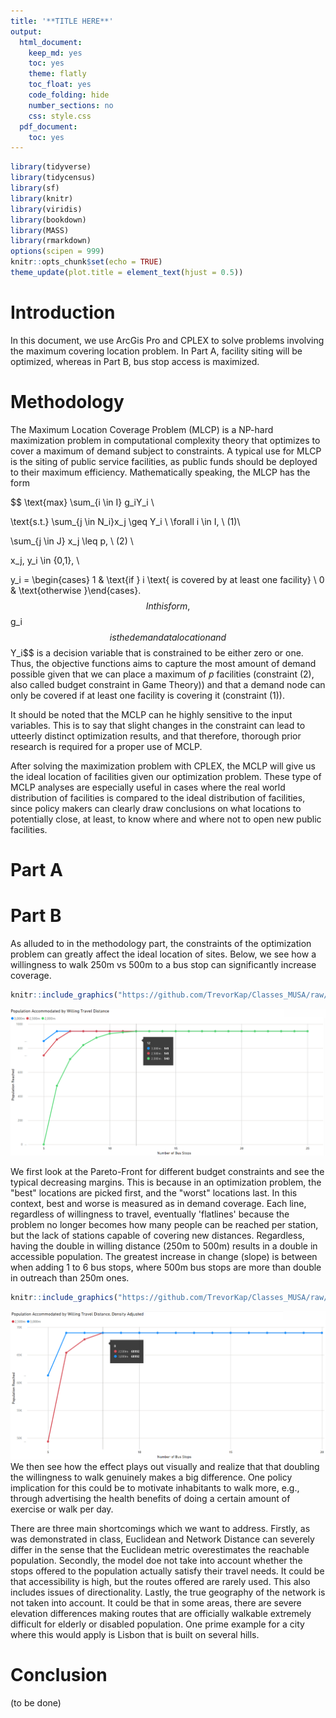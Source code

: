 ```yaml
---
title: '**TITLE HERE**'
output:
  html_document:
    keep_md: yes
    toc: yes
    theme: flatly
    toc_float: yes
    code_folding: hide
    number_sections: no
    css: style.css
  pdf_document:
    toc: yes
---
```



```r
library(tidyverse)
library(tidycensus)
library(sf)
library(knitr)
library(viridis)
library(bookdown)
library(MASS)
library(rmarkdown)
options(scipen = 999)
knitr::opts_chunk$set(echo = TRUE)
theme_update(plot.title = element_text(hjust = 0.5))
```


# Introduction
In this document, we use ArcGis Pro and CPLEX to solve problems involving the maximum covering location problem. In Part A, facility siting will be optimized, whereas in Part B, bus stop access is maximized.

# Methodology
The Maximum Location Coverage Problem (MLCP) is a NP-hard maximization problem in computational complexity theory that optimizes to cover a maximum of demand subject to constraints. A typical use for MLCP is the siting of public service facilities, as public funds should be deployed to their maximum efficiency. Mathematically speaking, the MLCP has the form

$$
\text{max} \sum_{i \in I} g_iY_i \\


\text{s.t.} \sum_{j \in N_i}x_j \geq Y_i \ \forall i \in I, \ (1)\\

\sum_{j \in J} x_j \leq p, \ (2) \\

x_j, y_i \in \{0,1\}, \\

y_i = \begin{cases} 1 & \text{if } i \text{ is covered by at least one facility} \\
                    0 & \text{otherwise }\end{cases}.
$$
In this form, $$g_i$$ is the demand at a location and $$Y_i$$ is a decision variable that is constrained to be either zero or one. Thus, the objective functions aims to capture the most amount of demand possible given that we can place a maximum of $p$ facilities (constraint (2), also called budget constraint in Game Theory)) and that a demand node can only be covered if at least one facility is covering it (constraint (1)).

It should be noted that the MCLP can he highly sensitive to the input variables. This is to say that slight changes in the constraint can lead to utteerly distinct optimization results, and that therefore, thorough prior research is required for a proper use of MCLP.

After solving the maximization problem with CPLEX, the MCLP will give us the ideal location of facilities given our optimization problem. These type of MCLP analyses are especially useful in cases where the real world distribution of facilities is compared to the ideal distribution of facilities, since policy makers can clearly draw conclusions on what locations to potentially close, at least, to know where and where not to open new public facilities.
# Part A

# Part B

As alluded to in the methodology part, the constraints of the optimization problem can greatly affect the ideal location of sites. Below, we see how a willingness to walk 250m vs 500m to a bus stop can significantly increase coverage. 


```r
knitr::include_graphics("https://github.com/TrevorKap/Classes_MUSA/raw/05b7b66704f558545d1ff08120390534993bf755/SpatialOptimization/SpatialOptHW2chart1.png")
```

![](https://github.com/TrevorKap/Classes_MUSA/raw/05b7b66704f558545d1ff08120390534993bf755/SpatialOptimization/SpatialOptHW2chart1.png)<!-- -->

We first look at the Pareto-Front for different budget constraints and see the typical decreasing margins. This is because in an optimization problem, the "best" locations are picked first, and the "worst" locations last. In this context, best and worse is measured as in demand coverage. Each line, regardless of willingness to travel, eventually 'flatlines' because the problem no longer becomes how many people can be reached per station, but the lack of stations capable of covering new distances. Regardless, having the double in willing distance (250m to 500m) results in a double in accessible population. The greatest increase in change (slope) is between when adding 1 to 6 bus stops, where 500m bus stops are more than double in outreach than 250m ones. 




```r
knitr::include_graphics("https://github.com/TrevorKap/Classes_MUSA/raw/05b7b66704f558545d1ff08120390534993bf755/SpatialOptimization/SpatialOptHW2chart2.png")
```

![](https://github.com/TrevorKap/Classes_MUSA/raw/05b7b66704f558545d1ff08120390534993bf755/SpatialOptimization/SpatialOptHW2chart2.png)<!-- -->
We then see how the effect plays out visually and realize that that doubling the willingness to walk genuinely makes a big difference. One policy implication for this could be to motivate inhabitants to walk more, e.g., through advertising the health benefits of doing a certain amount of exercise or walk per day.

There are three main shortcomings which we want to address. Firstly, as was demonstrated in class, Euclidean and Network Distance can severely differ in the sense that the Euclidean metric overestimates the reachable population. Secondly, the model doe not take into account whether the stops offered to the population actually satisfy their travel needs. It could be that accessibility is high, but the routes offered are rarely used. This also includes issues of directionality. Lastly, the true geography of the network is not taken into account. It could be that in some areas, there are severe elevation differences making routes that are officially walkable extremely difficult for elderly or disabled population. One prime example for a city where this would apply is Lisbon that is built on several hills.


# Conclusion
(to be done)
